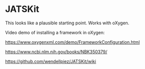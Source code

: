 # JATSKit

This looks like a plausible starting point. Works with oXygen.

Video demo of installing a framework in oXygen:

https://www.oxygenxml.com/demo/FrameworkConfiguration.html

https://www.ncbi.nlm.nih.gov/books/NBK350379/

https://github.com/wendellpiez/JATSKit/wiki

